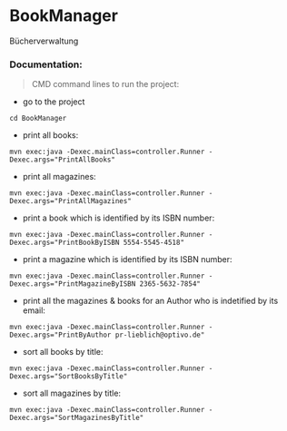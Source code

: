 # BookManager
Bücherverwaltung

### Documentation:

> CMD command lines to run the project:

- go to the project
```
cd BookManager
```
- print all books:  
```
mvn exec:java -Dexec.mainClass=controller.Runner -Dexec.args="PrintAllBooks"
```
- print all magazines:  
```
mvn exec:java -Dexec.mainClass=controller.Runner -Dexec.args="PrintAllMagazines"
```
- print a book which is identified by its ISBN number: 
```
mvn exec:java -Dexec.mainClass=controller.Runner -Dexec.args="PrintBookByISBN 5554-5545-4518"
```
- print a magazine which is identified by its ISBN number: 
```
mvn exec:java -Dexec.mainClass=controller.Runner -Dexec.args="PrintMagazineByISBN 2365-5632-7854"
```
- print all the magazines & books for an Author who is indetified by its email: 
```
mvn exec:java -Dexec.mainClass=controller.Runner -Dexec.args="PrintByAuthor pr-lieblich@optivo.de"
```
- sort all books by title: 
```
mvn exec:java -Dexec.mainClass=controller.Runner -Dexec.args="SortBooksByTitle"
```
- sort all magazines by title:
```
mvn exec:java -Dexec.mainClass=controller.Runner -Dexec.args="SortMagazinesByTitle"
```
